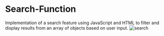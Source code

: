 # Search-Function

Implementation of a search feature using JavaScript and HTML to filter and display results from an array of objects based on user input.
![search](https://github.com/Jovanka13/Search-Function/assets/95030102/3abd722a-f424-480a-b62b-ea3db5cf14bb)
